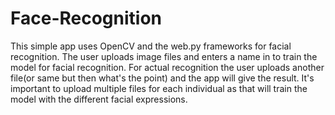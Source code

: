 Face-Recognition
================

This simple app uses OpenCV and the web.py frameworks for facial recognition.
The user uploads image files and enters a name in to train the model for facial recognition.
For actual recognition the user uploads another file(or same but then what's the point) and the
app will give the result. It's important to upload multiple files for each individual as that will train the model
with the different facial expressions.
